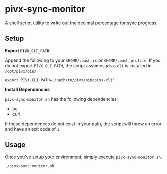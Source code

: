 # pivx-sync-monitor

A shell script utility to write out the decimal percentage for sync progress.


## Setup

**Export `PIVX_CLI_PATH`**

Append the following to your `$HOME/.bash_rc` or `$HOME/.bash_profile`. If you do not export `PIVX_CLI_PATH`, the script assumes `pivx-cli` is installed in `/opt/pivx/bin/`.

```shell
export PIVX_CLI_PATH='/path/to/pivx/bin/pivx-cli'
``` 

**Install Dependencies**

`pivx-sync-monitor.sh` has the following dependencies:

- bc
- curl

If these dependences do not exist in your path, the script will throw an error and have an exit code of `1`.

## Usage

Once you've setup your environment, simply execute `pivx-sync-monitor.sh`.

```shell
./pivx-sync-monitor.sh
```


